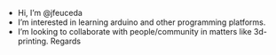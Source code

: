 - Hi, I’m @jfeuceda
- I’m interested in learning arduino and other programming platforms.
- I’m looking to collaborate with people/community in matters like 3d-printing.
Regards
<!---
jfeuceda/jfeuceda is a ✨ special ✨ repository because its `README.md` (this file) appears on your GitHub profile.
You can click the Preview link to take a look at your changes.
--->

